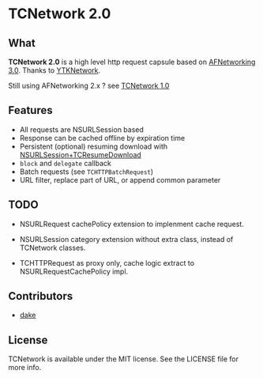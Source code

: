 # TCNetwork 2.0

## What

**TCNetwork 2.0** is a high level http request capsule based on [AFNetworking 3.0][AFNetworking]. 
Thanks to [YTKNetwork][YTKNetwork].

Still using AFNetworking 2.x ? see [TCNetwork 1.0](https://github.com/dake/TCNetwork/tree/v1.0)

## Features

- All requests are NSURLSession based
- Response can be cached offline by expiration time
- Persistent (optional) resuming download with [NSURLSession+TCResumeDownload](https://github.com/dake/NSURLSessionTask-TCResumeDownload)
- `block` and `delegate` callback
- Batch requests (see `TCHTTPBatchRequest`)
- URL filter, replace part of URL, or append common parameter 

## TODO

- NSURLRequest cachePolicy extension to implenment cache request.

- NSURLSession category extension without extra class, instead of TCNetwork classes.

- TCHTTPRequest as proxy only, cache logic extract to  NSURLRequestCachePolicy impl.

## Contributors

- [dake][dakeGithub]

## License

TCNetwork is available under the MIT license. See the LICENSE file for more info.

<!-- external links -->

[dakeGithub]:https://github.com/dake
[YTKNetwork]:https://github.com/yuantiku/YTKNetwork
[AFNetworking]:https://github.com/AFNetworking/AFNetworking
